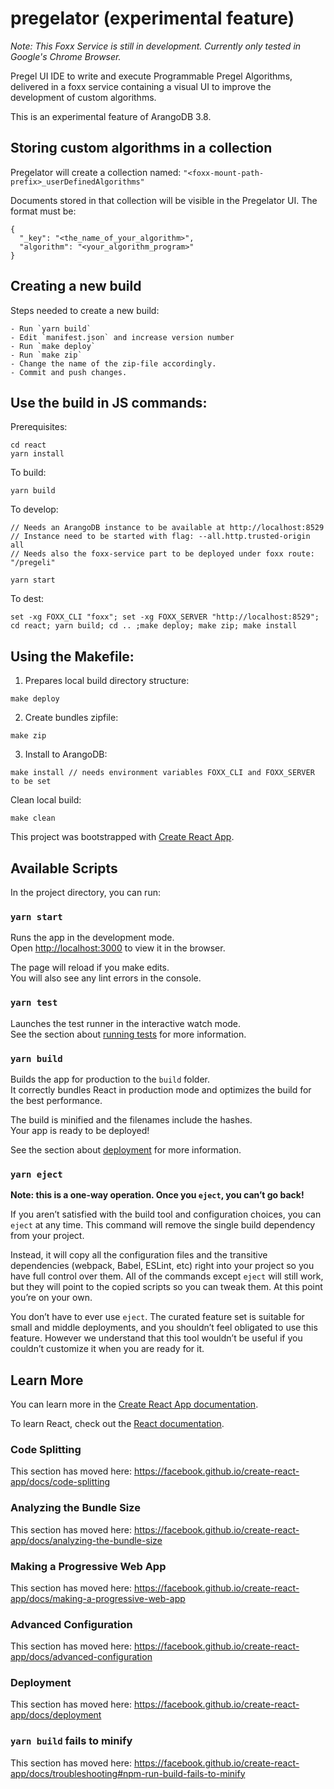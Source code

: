# pregelator (experimental feature)

_Note: This Foxx Service is still in development. Currently only tested in Google's Chrome Browser._

Pregel UI IDE to write and execute Programmable Pregel Algorithms,
delivered in a foxx service containing a visual UI to improve the 
development of custom algorithms.

This is an experimental feature of ArangoDB 3.8.

## Storing custom algorithms in a collection

Pregelator will create a collection named: `"<foxx-mount-path-prefix>_userDefinedAlgorithms"`

Documents stored in that collection will be visible in the Pregelator UI.
The format must be:

```
{
  "_key": "<the_name_of_your_algorithm>",
  "algorithm": "<your_algorithm_program>"
}
```

## Creating a new build

Steps needed to create a new build:
```
- Run `yarn build`
- Edit `manifest.json` and increase version number
- Run `make deploy`
- Run `make zip`
- Change the name of the zip-file accordingly.
- Commit and push changes.
```

## Use the build in JS commands:

Prerequisites:
```
cd react
yarn install
```

To build:
```
yarn build
```

To develop:
```
// Needs an ArangoDB instance to be available at http://localhost:8529
// Instance need to be started with flag: --all.http.trusted-origin all 
// Needs also the foxx-service part to be deployed under foxx route: "/pregeli"

yarn start
```

To dest:
```
set -xg FOXX_CLI "foxx"; set -xg FOXX_SERVER "http://localhost:8529"; cd react; yarn build; cd .. ;make deploy; make zip; make install
```

## Using the Makefile:

1. Prepares local build directory structure:
```
make deploy
```

2. Create bundles zipfile:
```
make zip
```

3. Install to ArangoDB:
```
make install // needs environment variables FOXX_CLI and FOXX_SERVER to be set
```

Clean local build:
```
make clean
```

This project was bootstrapped with [Create React App](https://github.com/facebook/create-react-app).

## Available Scripts

In the project directory, you can run:

### `yarn start`

Runs the app in the development mode.<br />
Open [http://localhost:3000](http://localhost:3000) to view it in the browser.

The page will reload if you make edits.<br />
You will also see any lint errors in the console.

### `yarn test`

Launches the test runner in the interactive watch mode.<br />
See the section about [running tests](https://facebook.github.io/create-react-app/docs/running-tests) for more information.

### `yarn build`

Builds the app for production to the `build` folder.<br />
It correctly bundles React in production mode and optimizes the build for the best performance.

The build is minified and the filenames include the hashes.<br />
Your app is ready to be deployed!

See the section about [deployment](https://facebook.github.io/create-react-app/docs/deployment) for more information.

### `yarn eject`

**Note: this is a one-way operation. Once you `eject`, you can’t go back!**

If you aren’t satisfied with the build tool and configuration choices, you can `eject` at any time. This command will remove the single build dependency from your project.

Instead, it will copy all the configuration files and the transitive dependencies (webpack, Babel, ESLint, etc) right into your project so you have full control over them. All of the commands except `eject` will still work, but they will point to the copied scripts so you can tweak them. At this point you’re on your own.

You don’t have to ever use `eject`. The curated feature set is suitable for small and middle deployments, and you shouldn’t feel obligated to use this feature. However we understand that this tool wouldn’t be useful if you couldn’t customize it when you are ready for it.

## Learn More

You can learn more in the [Create React App documentation](https://facebook.github.io/create-react-app/docs/getting-started).

To learn React, check out the [React documentation](https://reactjs.org/).

### Code Splitting

This section has moved here: https://facebook.github.io/create-react-app/docs/code-splitting

### Analyzing the Bundle Size

This section has moved here: https://facebook.github.io/create-react-app/docs/analyzing-the-bundle-size

### Making a Progressive Web App

This section has moved here: https://facebook.github.io/create-react-app/docs/making-a-progressive-web-app

### Advanced Configuration

This section has moved here: https://facebook.github.io/create-react-app/docs/advanced-configuration

### Deployment

This section has moved here: https://facebook.github.io/create-react-app/docs/deployment

### `yarn build` fails to minify

This section has moved here: https://facebook.github.io/create-react-app/docs/troubleshooting#npm-run-build-fails-to-minify
